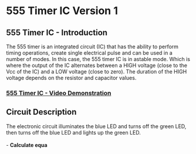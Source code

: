 # 555 Timer IC Version 1

<h2>555 Timer IC - Introduction</h2>
The 555 timer is an integrated circuit (IC) that has the ability to perform timing operations, create single electrical pulse and can be used in a number of modes. In this case, the 555 timer IC is in astable mode. Which is where the output of the IC alternates between a HIGH voltage (close to the Vcc of the IC) and a LOW voltage (close to zero). The duration of the HIGH voltage depends on the resistor and capacitor values.
<br />


 ### [555 Timer IC - Video Demonstration](https://drive.google.com/drive/my-drive)

<h2>Circuit Description</h2>
The electronic circuit illuminates the blue LED and turns off the green LED, then turns off the blue LED and lights up the green LED.
<br />
<br />
- <b>Calculate equa
